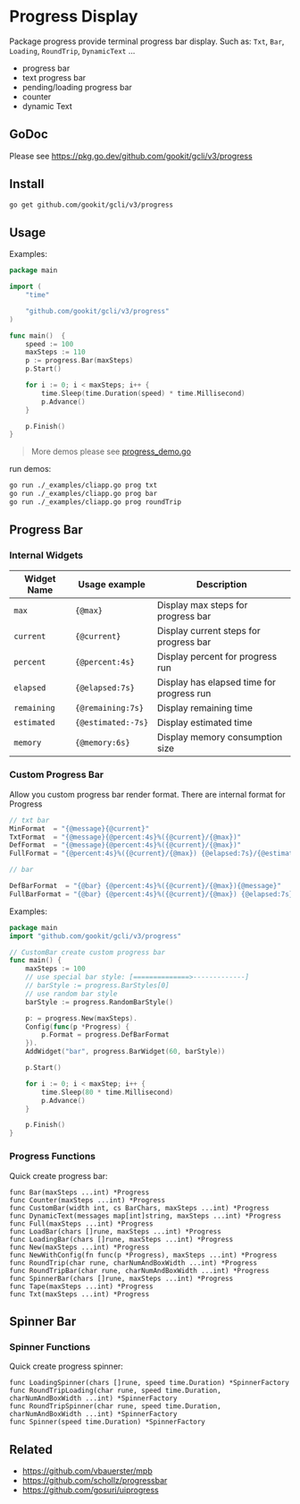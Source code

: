 # Progress Display

Package progress provide terminal progress bar display. Such as: `Txt`, `Bar`, `Loading`, `RoundTrip`, `DynamicText` ...

- progress bar
- text progress bar
- pending/loading progress bar
- counter
- dynamic Text

## GoDoc

Please see https://pkg.go.dev/github.com/gookit/gcli/v3/progress

## Install

```bash
go get github.com/gookit/gcli/v3/progress
```

## Usage

Examples:

```go
package main

import (
	"time"

	"github.com/gookit/gcli/v3/progress"
)

func main()  {
	speed := 100
	maxSteps := 110
	p := progress.Bar(maxSteps)
	p.Start()

	for i := 0; i < maxSteps; i++ {
		time.Sleep(time.Duration(speed) * time.Millisecond)
		p.Advance()
	}

	p.Finish()
}
```

> More demos please see [progress_demo.go](../_examples/cmd/progress_demo.go)

run demos:

```bash
go run ./_examples/cliapp.go prog txt
go run ./_examples/cliapp.go prog bar
go run ./_examples/cliapp.go prog roundTrip
```

## Progress Bar

### Internal Widgets

 Widget Name | Usage example      | Description                               
-------------|--------------------|-------------------------------------------
 `max`       | `{@max}`           | Display max steps for progress bar        
 `current`   | `{@current}`       | Display current steps for progress bar    
 `percent`   | `{@percent:4s}`    | Display percent for progress run          
 `elapsed`   | `{@elapsed:7s}`    | Display has elapsed time for progress run 
 `remaining` | `{@remaining:7s}`  | Display remaining time                    
 `estimated` | `{@estimated:-7s}` | Display estimated time                    
 `memory`    | `{@memory:6s}`     | Display memory consumption size           

### Custom Progress Bar

Allow you custom progress bar render format. There are internal format for Progress

```go
// txt bar
MinFormat  = "{@message}{@current}"
TxtFormat  = "{@message}{@percent:4s}%({@current}/{@max})"
DefFormat  = "{@message}{@percent:4s}%({@current}/{@max})"
FullFormat = "{@percent:4s}%({@current}/{@max}) {@elapsed:7s}/{@estimated:-7s} {@memory:6s}"

// bar

DefBarFormat  = "{@bar} {@percent:4s}%({@current}/{@max}){@message}"
FullBarFormat = "{@bar} {@percent:4s}%({@current}/{@max}) {@elapsed:7s}/{@estimated:-7s} {@memory:6s}"
```

Examples:

```go
package main
import "github.com/gookit/gcli/v3/progress"

// CustomBar create custom progress bar
func main() {
    maxSteps := 100
	// use special bar style: [==============>-------------]
	// barStyle := progress.BarStyles[0]
	// use random bar style
	barStyle := progress.RandomBarStyle()

	p: = progress.New(maxSteps).
	Config(func(p *Progress) {
		p.Format = progress.DefBarFormat
	}).
	AddWidget("bar", progress.BarWidget(60, barStyle))

	p.Start()

	for i := 0; i < maxStep; i++ {
		time.Sleep(80 * time.Millisecond)
		p.Advance()
	}

	p.Finish()
}
```

### Progress Functions

Quick create progress bar:

```text
func Bar(maxSteps ...int) *Progress
func Counter(maxSteps ...int) *Progress
func CustomBar(width int, cs BarChars, maxSteps ...int) *Progress
func DynamicText(messages map[int]string, maxSteps ...int) *Progress
func Full(maxSteps ...int) *Progress
func LoadBar(chars []rune, maxSteps ...int) *Progress
func LoadingBar(chars []rune, maxSteps ...int) *Progress
func New(maxSteps ...int) *Progress
func NewWithConfig(fn func(p *Progress), maxSteps ...int) *Progress
func RoundTrip(char rune, charNumAndBoxWidth ...int) *Progress
func RoundTripBar(char rune, charNumAndBoxWidth ...int) *Progress
func SpinnerBar(chars []rune, maxSteps ...int) *Progress
func Tape(maxSteps ...int) *Progress
func Txt(maxSteps ...int) *Progress
```

## Spinner Bar

### Spinner Functions

Quick create progress spinner:

```text
func LoadingSpinner(chars []rune, speed time.Duration) *SpinnerFactory
func RoundTripLoading(char rune, speed time.Duration, charNumAndBoxWidth ...int) *SpinnerFactory
func RoundTripSpinner(char rune, speed time.Duration, charNumAndBoxWidth ...int) *SpinnerFactory
func Spinner(speed time.Duration) *SpinnerFactory
```

## Related

- https://github.com/vbauerster/mpb
- https://github.com/schollz/progressbar
- https://github.com/gosuri/uiprogress